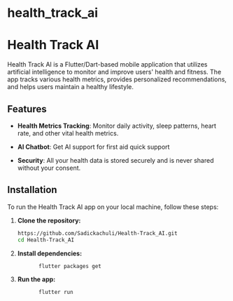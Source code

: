 # health_track_ai

# Health Track AI

Health Track AI is a Flutter/Dart-based mobile application that utilizes artificial intelligence to monitor and improve users' health and fitness. The app tracks various health metrics, provides personalized recommendations, and helps users maintain a healthy lifestyle.

## Features

- **Health Metrics Tracking**: Monitor daily activity, sleep patterns, heart rate, and other vital health metrics.

- **AI Chatbot**: Get AI support for first aid quick support

- **Security**: All your health data is stored securely and is never shared without your consent.

## Installation

To run the Health Track AI app on your local machine, follow these steps:

1. **Clone the repository:**
   ```sh
   https://github.com/Sadickachuli/Health-Track_AI.git
   cd Health-Track_AI
   ```
2. **Install dependencies:**

```sh
          flutter packages get
```

3. **Run the app:**

```sh
          flutter run
```
